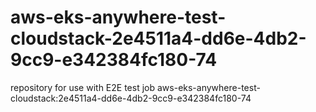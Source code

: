 # aws-eks-anywhere-test-cloudstack-2e4511a4-dd6e-4db2-9cc9-e342384fc180-74
repository for use with E2E test job aws-eks-anywhere-test-cloudstack:2e4511a4-dd6e-4db2-9cc9-e342384fc180-74
